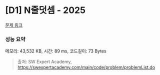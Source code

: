 # [D1] N줄덧셈 - 2025 

[문제 링크](https://swexpertacademy.com/main/code/problem/problemDetail.do?contestProbId=AV5QFZtaAscDFAUq) 

### 성능 요약

메모리: 43,532 KB, 시간: 89 ms, 코드길이: 73 Bytes



> 출처: SW Expert Academy, https://swexpertacademy.com/main/code/problem/problemList.do